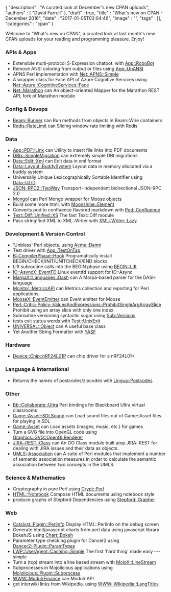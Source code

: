 {
   "description" : "A curated look at December's new CPAN uploads",
   "authors" : [
      "David Farrell"
   ],
   "draft" : true,
   "title" : "What's new on CPAN - December 2016",
   "date" : "2017-01-05T03:04:46",
   "image" : "",
   "tags" : [],
   "categories" : "cpan"
}


Welcome to "What's new on CPAN", a curated look at last month's new CPAN uploads for your reading and programming pleasure. Enjoy!

### APIs & Apps
* Extensible multi-protocol S-Expression chatbot. with [App::RoboBot](https://metacpan.org/pod/App::RoboBot)
* Remove ANSI coloring from output or files using [App::UnANSI](https://metacpan.org/pod/App::UnANSI)
* APNS Perl implementation with [Net::APNS::Simple](https://metacpan.org/pod/Net::APNS::Simple)
* A wrapper class for Face API of Azure Cognitive Services using [Net::Azure::CognitiveServices::Face](https://metacpan.org/pod/Net::Azure::CognitiveServices::Face)
* [Net::Marathon](https://metacpan.org/pod/Net::Marathon) can An object-oriented Mapper for the Marathon REST API, fork of Marathon module


### Config & Devops
* [Beam::Runner](https://metacpan.org/pod/Beam::Runner) can Run methods from objects in Beam::Wire containers
* [Redis::RateLimit](https://metacpan.org/pod/Redis::RateLimit) can Sliding window rate limiting with Redis


### Data
* [App::PDF::Link](https://metacpan.org/pod/App::PDF::Link) can Utility to insert file links into PDF documents
* [DBIx::SimpleMigration](https://metacpan.org/pod/DBIx::SimpleMigration) can extremely simple DBI migrations
* [Data::Edit::Xml](https://metacpan.org/pod/Data::Edit::Xml) can Edit data in xml format
* [Data::Layout::BuddySystem](https://metacpan.org/pod/Data::Layout::BuddySystem) Layout data in memory allocated via a buddy system
* Universally Unique Lexicographically Sortable Identifier using [Data::ULID](https://metacpan.org/pod/Data::ULID)
* [JSON::RPC2::TwoWay](https://metacpan.org/pod/JSON::RPC2::TwoWay) Transport-independent bidirectional JSON-RPC 2.0
* [Mongol](https://metacpan.org/pod/Mongol) can Perl Mongo wrapper for Moose objects
* Build some more html. with [Moonshine::Element](https://metacpan.org/pod/Moonshine::Element)
* Converts pod to confluence flavored markdown with [Pod::Confluence](https://metacpan.org/pod/Pod::Confluence)
* [Text::Diff::Unified::XS](https://metacpan.org/pod/Text::Diff::Unified::XS) The fast Text::Diff module
* Pass stringified XML to XML::Writer with [XML::Writer::Lazy](https://metacpan.org/pod/XML::Writer::Lazy)


### Development & Version Control
* 'Unbless' Perl objects. using [Acme::Damn](https://metacpan.org/pod/Acme::Damn)
* Test driver  with [App::TestOnTap](https://metacpan.org/pod/App::TestOnTap)
* [B::CompilerPhase::Hook](https://metacpan.org/pod/B::CompilerPhase::Hook) Programatically install BEGIN/CHECK/INIT/UNITCHECK/END blocks
* Lift subroutine calls into the BEGIN phase using [BEGIN::Lift](https://metacpan.org/pod/BEGIN::Lift)
* [IO::AsyncX::EventFD](https://metacpan.org/pod/IO::AsyncX::EventFD) Linux eventfd support for IO::Async
* [MarpaX::Languages::Dash](https://metacpan.org/pod/MarpaX::Languages::Dash) can A Marpa-based parser for the DASH language
* [Monitor::MetricsAPI](https://metacpan.org/pod/Monitor::MetricsAPI) can Metrics collection and reporting for Perl applications.
* [MooseX::EventEmitter](https://metacpan.org/pod/MooseX::EventEmitter) can Event emitter for Moose
* [Perl::Critic::Policy::ValuesAndExpressions::ProhibitSingleArgArraySlice](https://metacpan.org/pod/Perl::Critic::Policy::ValuesAndExpressions::ProhibitSingleArgArraySlice) Prohibit using an array slice with only one index
* Subroutine versioning syntactic sugar using [Sub::Versions](https://metacpan.org/pod/Sub::Versions)
* tests exit status words with [Test::UnixExit](https://metacpan.org/pod/Test::UnixExit)
* [UNIVERSAL::Object](https://metacpan.org/pod/UNIVERSAL::Object) can A useful base class
* Yet Another String Formatter with [YASF](https://metacpan.org/pod/YASF)


### Hardware
* [Device::Chip::nRF24L01P](https://metacpan.org/pod/Device::Chip::nRF24L01P) can chip driver for a nRF24L01+


### Language & International
* Returns the names of postcodes/zipcodes with [Lingua::Postcodes](https://metacpan.org/pod/Lingua::Postcodes)


### Other
* [Bb::Collaborate::Ultra](https://metacpan.org/pod/Bb::Collaborate::Ultra) Perl bindings for Blackboard Ultra virtual classrooms
* [Game::Asset::SDLSound](https://metacpan.org/pod/Game::Asset::SDLSound) can Load sound files out of Game::Asset files for playing in SDL
* [Game::Asset](https://metacpan.org/pod/Game::Asset) can Load assets (images, music, etc.) for games
* Turn a GVG file into OpenGL code using [Graphics::GVG::OpenGLRenderer](https://metacpan.org/pod/Graphics::GVG::OpenGLRenderer)
* [JIRA::REST::Class](https://metacpan.org/pod/JIRA::REST::Class) can An OO Class module built atop JIRA::REST for dealing with JIRA issues and their data as objects.
* [UMLS::Association](https://metacpan.org/pod/UMLS::Association) can A suite of Perl modules that implement a number of semantic association measures in order to calculate the semantic association between two concepts in the UMLS. 


### Science & Mathematics
* Cryptography in pure Perl using [Crypt::Perl](https://metacpan.org/pod/Crypt::Perl)
* [HTML::Notebook](https://metacpan.org/pod/HTML::Notebook) Compose HTML documents using notebook style
* produce graphs of Stepford Dependencies using [Stepford::Grapher](https://metacpan.org/pod/Stepford::Grapher)


### Web
* [Catalyst::Plugin::Perlinfo](https://metacpan.org/pod/Catalyst::Plugin::Perlinfo) Display HTML::Perlinfo on the debug screen
* Generate html/javascript charts from perl data using javascript library BokehJS using [Chart::Bokeh](https://metacpan.org/pod/Chart::Bokeh)
* Parameter type checking plugin for Dancer2 using [Dancer2::Plugin::ParamTypes](https://metacpan.org/pod/Dancer2::Plugin::ParamTypes)
* [LWP::UserAgent::Caching::Simple](https://metacpan.org/pod/LWP::UserAgent::Caching::Simple) The first 'hard thing' made easy --- simple
* Turn a (tcp) stream into a line based stream with [MojoX::LineStream](https://metacpan.org/pod/MojoX::LineStream)
* Subprocesses in Mojolicious applications using [Mojolicious::Plugin::Subprocess](https://metacpan.org/pod/Mojolicious::Plugin::Subprocess)
* [WWW::ModulrFinance](https://metacpan.org/pod/WWW::ModulrFinance) can Modulr API
* get interwiki links from Wikipedia. using [WWW::Wikipedia::LangTitles](https://metacpan.org/pod/WWW::Wikipedia::LangTitles)


